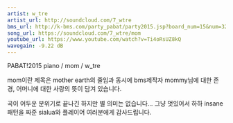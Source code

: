 ```yaml
---
artist: w_tre
artist_url: http://soundcloud.com/7_wtre
bms_url: http://k-bms.com/party_pabat/party2015.jsp?board_num=15&num=32&order=reg&odtype=a
song_url: https://soundcloud.com/7_wtre/mom
youtube_url: https://www.youtube.com/watch?v=Ti4oRsUZ8kQ
wavegain: -9.22 dB
---
```


PABAT!2015
piano / mom / w_tre

mom이란 제목은 mother earth의 줄임과 동시에
bms제작자 mommy님에 대한 존경, 어머니에 대한 사랑의 뜻이 담겨 있습니다.

곡이 어두운 분위기로 끝나긴 하지만 별 의미는 없습니다... 그냥 멋있어서 하하
insane패턴을 짜준 sialua와 플레이어 여러분에게 감사드립니다.
